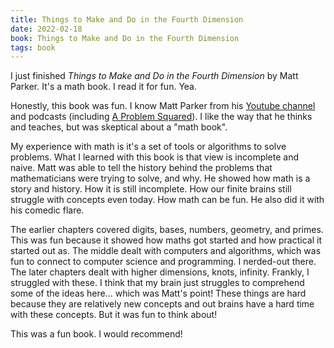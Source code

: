 ```yaml
---
title: Things to Make and Do in the Fourth Dimension
date: 2022-02-18
book: Things to Make and Do in the Fourth Dimension
tags: book
---
```


I just finished _Things to Make and Do in the Fourth Dimension_ by Matt Parker. It's a math book. I read it for fun. Yea.

Honestly, this book was fun. I know Matt Parker from his [Youtube channel](https://www.youtube.com/user/standupmaths) and podcasts (including [A Problem Squared](https://aproblemsquared.libsyn.com/)). I like the way that he thinks and teaches, but was skeptical about a "math book".

My experience with math is it's a set of tools or algorithms to solve problems. What I learned with this book is that view is incomplete and naive. Matt was able to tell the history behind the problems that mathematicians were trying to solve, and why. He showed how math is a story and history. How it is still incomplete. How our finite brains still struggle with concepts even today. How math can be fun. He also did it with his comedic flare.

The earlier chapters covered digits, bases, numbers, geometry, and primes. This was fun because it showed how maths got started and how practical it started out as. The middle dealt with computers and algorithms, which was fun to connect to computer science and programming. I nerded-out there. The later chapters dealt with higher dimensions, knots, infinity. Frankly, I struggled with these. I think that my brain just struggles to comprehend some of the ideas here... which was Matt's point! These things are hard because they are relatively new concepts and out brains have a hard time with these concepts. But it was fun to think about!

This was a fun book. I would recommend!